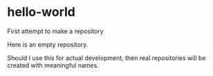 # hello-world
First attempt to make a repository

Here is an empty repository.

Should I use this for actual development, then real repositories will be created with meaningful names.
